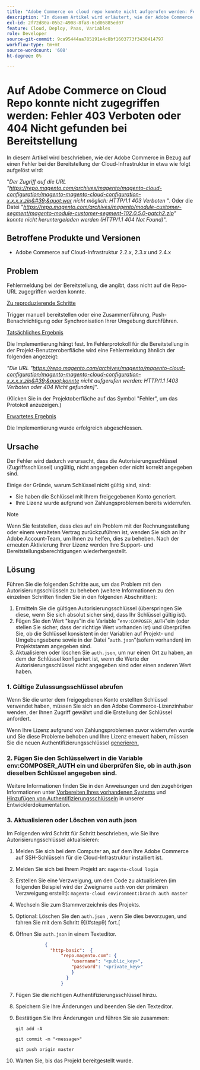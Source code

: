 ```yaml
---
title: "Adobe Commerce on cloud repo konnte nicht aufgerufen werden: Fehler 403 Verboten oder 404 Nicht gefunden bei Bereitstellung"
description: "In diesem Artikel wird erläutert, wie der Adobe Commerce in Bezug auf einen Fehler bei der Bereitstellung von Cloud-Infrastrukturen ähnlich dem folgenden behoben wird:"
exl-id: 2f72d80a-05b2-4908-8fa8-61d06885ed07
feature: Cloud, Deploy, Paas, Variables
role: Developer
source-git-commit: 9ca95444aa785191e4c8bf1603773f3430414797
workflow-type: tm+mt
source-wordcount: '608'
ht-degree: 0%

---
```


# Auf Adobe Commerce on Cloud Repo konnte nicht zugegriffen werden: Fehler 403 Verboten oder 404 Nicht gefunden bei Bereitstellung

In diesem Artikel wird beschrieben, wie der Adobe Commerce in Bezug auf einen Fehler bei der Bereitstellung der Cloud-Infrastruktur in etwa wie folgt aufgelöst wird:

&quot;*Der Zugriff auf die URL &quot;https://repo.magento.com/archives/magento/magento-cloud-configuration/magento-magento-cloud-configuration-x.x.x.x.zip&#39;&quot;war nicht möglich: HTTP/1.1 403 Verboten* &quot;. Oder die Datei &quot;*https://repo.magento.com/archives/magento/module-customer-segment/magento-module-customer-segment-102.0.5.0-patch2.zip&quot; konnte nicht heruntergeladen werden (HTTP/1.1 404 Not Found)*&quot;.

## Betroffene Produkte und Versionen

* Adobe Commerce auf Cloud-Infrastruktur 2.2.x, 2.3.x und 2.4.x

## Problem

Fehlermeldung bei der Bereitstellung, die angibt, dass nicht auf die Repo-URL zugegriffen werden konnte.

<u>Zu reproduzierende Schritte</u>

Trigger manuell bereitstellen oder eine Zusammenführung, Push-Benachrichtigung oder Synchronisation Ihrer Umgebung durchführen.

<u>Tatsächliches Ergebnis</u>

Die Implementierung hängt fest. Im Fehlerprotokoll für die Bereitstellung in der Projekt-Benutzeroberfläche wird eine Fehlermeldung ähnlich der folgenden angezeigt:

*&quot;Die URL &quot;https://repo.magento.com/archives/magento/magento-cloud-configuration/magento-magento-cloud-configuration-x.x.x.x.zip&#39;&quot;konnte nicht aufgerufen werden: HTTP/1.1 \[403 Verboten oder 404 Nicht gefunden\]&quot;*.

(Klicken Sie in der Projektoberfläche auf das Symbol &quot;Fehler&quot;, um das Protokoll anzuzeigen.)

<u>Erwartetes Ergebnis</u>

Die Implementierung wurde erfolgreich abgeschlossen.

## Ursache

Der Fehler wird dadurch verursacht, dass die Autorisierungsschlüssel (Zugriffsschlüssel) ungültig, nicht angegeben oder nicht korrekt angegeben sind.

Einige der Gründe, warum Schlüssel nicht gültig sind, sind:

* Sie haben die Schlüssel mit Ihrem freigegebenen Konto generiert.
* Ihre Lizenz wurde aufgrund von Zahlungsproblemen bereits widerrufen.

>[!NOTE]
>
>Wenn Sie feststellen, dass dies auf ein Problem mit der Rechnungsstellung oder einem veralteten Vertrag zurückzuführen ist, wenden Sie sich an Ihr Adobe Account-Team, um Ihnen zu helfen, dies zu beheben. Nach der erneuten Aktivierung Ihrer Lizenz werden Ihre Support- und Bereitstellungsberechtigungen wiederhergestellt.

## Lösung

Führen Sie die folgenden Schritte aus, um das Problem mit den Autorisierungsschlüsseln zu beheben (weitere Informationen zu den einzelnen Schritten finden Sie in den folgenden Abschnitten):

1. Ermitteln Sie die gültigen Autorisierungsschlüssel (überspringen Sie diese, wenn Sie sich absolut sicher sind, dass Ihr Schlüssel gültig ist).
1. Fügen Sie den Wert &quot;keys&quot;in die Variable &quot;`env:COMPOSER_AUTH`&quot;ein (oder stellen Sie sicher, dass der richtige Wert vorhanden ist) und überprüfen Sie, ob die Schlüssel konsistent in der Variablen auf Projekt- und Umgebungsebene sowie in der Datei &quot;`auth.json`&quot;(sofern vorhanden) im Projektstamm angegeben sind.
1. Aktualisieren oder löschen Sie `auth.json`, um nur einen Ort zu haben, an dem der Schlüssel konfiguriert ist, wenn die Werte der Autorisierungsschlüssel nicht angegeben sind oder einen anderen Wert haben.

### 1. Gültige Zulassungsschlüssel abrufen

Wenn Sie die unter dem freigegebenen Konto erstellten Schlüssel verwendet haben, müssen Sie sich an den Adobe Commerce-Lizenzinhaber wenden, der Ihnen Zugriff gewährt und die Erstellung der Schlüssel anfordert.

Wenn Ihre Lizenz aufgrund von Zahlungsproblemen zuvor widerrufen wurde und Sie diese Probleme behoben und Ihre Lizenz erneuert haben, müssen Sie die neuen Authentifizierungsschlüssel [ generieren.](https://experienceleague.adobe.com/docs/commerce-operations/installation-guide/prerequisites/authentication-keys.html)

### 2. Fügen Sie den Schlüsselwert in die Variable env:COMPOSER\_AUTH ein und überprüfen Sie, ob in auth.json dieselben Schlüssel angegeben sind.

Weitere Informationen finden Sie in den Anweisungen und den zugehörigen Informationen unter [Vorbereiten Ihres vorhandenen Systems](https://devdocs.magento.com/cloud/setup/first-time-setup-import-prepare.html#auth-json) und [Hinzufügen von Authentifizierungsschlüsseln](https://devdocs.magento.com/cloud/setup/first-time-setup-import-prepare.html#add-authentication-keys) in unserer Entwicklerdokumentation.

### 3. Aktualisieren oder Löschen von auth.json

Im Folgenden wird Schritt für Schritt beschrieben, wie Sie Ihre Autorisierungsschlüssel aktualisieren:

1. Melden Sie sich bei dem Computer an, auf dem Ihre Adobe Commerce auf SSH-Schlüsseln für die Cloud-Infrastruktur installiert ist.
1. Melden Sie sich bei Ihrem Projekt an: `magento-cloud login`
1. Erstellen Sie eine Verzweigung, um den Code zu aktualisieren (im folgenden Beispiel wird der Zweigname `auth` von der primären Verzweigung erstellt):     `magento-cloud environment:branch auth master`
1. Wechseln Sie zum Stammverzeichnis des Projekts.
1. Optional: Löschen Sie den `auth.json` , wenn Sie dies bevorzugen, und fahren Sie mit dem Schritt 9](#step9) fort.[
1. Öffnen Sie `auth.json` in einem Texteditor.

   ```json
              {
                "http-basic":  {
                    "repo.magento.com": {
                        "username": "<public_key>",
                        "password": "<private_key>"
                        }
                      }
                    }
   ```

1. Fügen Sie die richtigen Authentifizierungsschlüssel hinzu.
1. Speichern Sie Ihre Änderungen und beenden Sie den Texteditor.
1. Bestätigen Sie Ihre Änderungen und führen Sie sie zusammen:

   `git add -A`

   `git commit -m "<message>"`

   `git push origin master`
1. Warten Sie, bis das Projekt bereitgestellt wurde.

